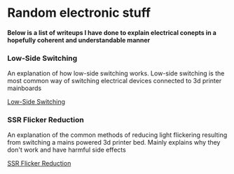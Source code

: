 # Random electronic stuff
#### Below is a list of writeups I have done to explain electrical conepts in a hopefully coherent and understandable manner


### Low-Side Switching
An explanation of how low-side switching works. Low-side switching is the most common way of switching electrical devices connected to 3d printer mainboards

[Low-Side Switching](./low-side-switching/low-side-switching.md)


### SSR Flicker Reduction
An explanation of the common methods of reducing light flickering resulting from switching a mains powered 3d printer bed. Mainly explains why they don't work and have harmful side effects

[SSR Flicker Reduction](./ssr-flicker-reduction/ssr-flicker-reduction.md)
